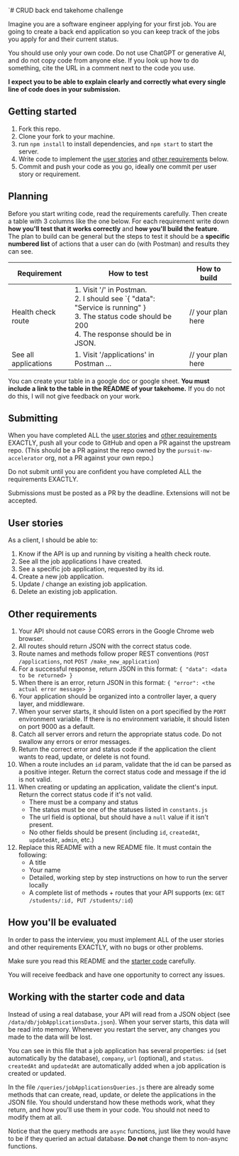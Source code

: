 `# CRUD back end takehome challenge

Imagine you are a software engineer applying for your first job. You are going to create a back end application so you can keep track of the jobs you apply for and their current status.

You should use only your own code. Do not use ChatGPT or generative AI, and do not copy code from anyone else. If you look up how to do something, cite the URL in a comment next to the code you use.

**I expect you to be able to explain clearly and correctly what every single line of code does in your submission.**

## Getting started
1. Fork this repo.
1. Clone your fork to your machine.
1. run `npm install` to install dependencies, and `npm start` to start the server.
1. Write code to implement the [user stories](#user-stories) and [other requirements](#other-requirements) below.
1. Commit and push your code as you go, ideally one commit per user story or requirement.

## Planning
Before you start writing code, read the requirements carefully. Then create a table with 3 columns like the one below. For each requirement write down **how you'll test that it works correctly** and **how you'll build the feature**. The plan to build can be general but the steps to test it should be a **specific numbered list** of actions that a user can do (with Postman) and results they can see.

|Requirement|How to test|How to build|
|----|----|----|
|Health check route|1. Visit '/' in Postman.<br />2. I should see `{ "data": "Service is running" } <br/> 3. The status code should be 200 <br /> 4. The response should be in JSON.|// your plan here|
|See all applications|1. Visit '/applications' in Postman ...| // your plan here|

You can create your table in a google doc or google sheet. **You must include a link to the table in the README of your takehome.** If you do not do this, I will not give feedback on your work.

## Submitting
When you have completed ALL the [user stories](#user-stories) and [other requirements](#other-requirements) EXACTLY, push all your code to GitHub and open a PR against the upstream repo. (This should be a PR against the repo owned by the `pursuit-nw-accelerator` org, not a PR against your own repo.)

Do not submit until you are confident you have completed ALL the requirements EXACTLY.

Submissions must be posted as a PR by the deadline. Extensions will not be accepted.

## <a id="user-stories"></a> User stories
As a client, I should be able to:
1. Know if the API is up and running by visiting a health check route.
1. See all the job applications I have created.
1. See a specific job application, requested by its id.
1. Create a new job application.
1. Update / change an existing job application.
1. Delete an existing job application.

## <a id="other-requirements"></a> Other requirements
1. Your API should not cause CORS errors in the Google Chrome web browser.
1. All routes should return JSON with the correct status code.
1. Route names and methods follow proper REST conventions (`POST /applications`, not `POST /make_new_application`)
1. For a successful response, return JSON in this format: `{ "data": <data to be returned> }`
1. When there is an error, return JSON in this format: `{ "error": <the actual error message> }`
1. Your application should be organized into a controller layer, a query layer, and middleware.
1. When your server starts, it should listen on a port specified by the `PORT` environment variable. If there is no environment variable, it should listen on port 9000 as a default.
1. Catch all server errors and return the appropriate status code. Do not swallow any errors or error messages.
1. Return the correct error and status code if the application the client wants to read, update, or delete is not found.
1. When a route includes an `id` param, validate that the id can be parsed as a positive integer. Return the correct status code and message if the id is not valid.
1. When creating or updating an application, validate the client's input. Return the correct status code if it's not valid.
    - There must be a company and status
    - The status must be one of the statuses listed in `constants.js`
    - The url field is optional, but should have a `null` value if it isn't present.
    - No other fields should be present (including `id`, `createdAt`, `updatedAt`, `admin`, etc.)
1. Replace this README with a new README file. It must contain the following:
    - A title
    - Your name
    - Detailed, working step by step instructions on how to run the server locally
    - A complete list of methods + routes that your API supports (ex: `GET /students/:id, PUT /students/:id`) 

## How you'll be evaluated
In order to pass the interview, you must implement ALL of the user stories and other requirements EXACTLY, with no bugs or other problems.

Make sure you read this README and the [starter code](#starter-code) carefully. 

You will receive feedback and have one opportunity to correct any issues.

## <a id="starter-code"></a> Working with the starter code and data

Instead of using a real database, your API will read from a JSON object (see `/data/db/jobApplicationsData.json`). When your server starts, this data will be read into memory. Whenever you restart the server, any changes you made to the data will be lost.

You can see in this file that a job application has several properties: `id` (set automatically by the database), `company`, `url` (optional), and `status`. `createdAt` and `updatedAt` are automatically added when a job application is created or updated.

In the file `/queries/jobApplicationsQueries.js` there are already some methods that can create, read, update, or delete the applications in the JSON file. You should understand how these methods work, what they return, and how you'll use them in your code. You should not need to modify them at all.

Notice that the query methods are `async` functions, just like they would have to be if they queried an actual database. **Do not** change them to non-async functions.



